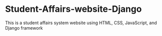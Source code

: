 # Student-Affairs-website-Django
This is a student affairs system website using HTML, CSS, JavaScript, and Django framework
